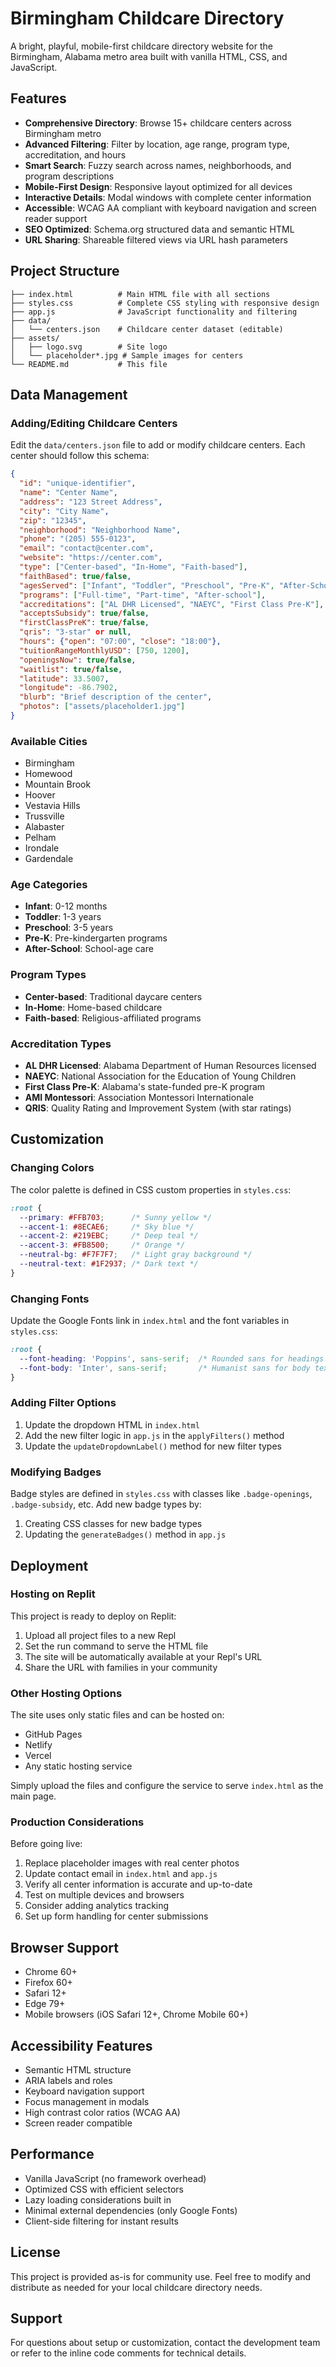 # Birmingham Childcare Directory

A bright, playful, mobile-first childcare directory website for the Birmingham, Alabama metro area built with vanilla HTML, CSS, and JavaScript.

## Features

- **Comprehensive Directory**: Browse 15+ childcare centers across Birmingham metro
- **Advanced Filtering**: Filter by location, age range, program type, accreditation, and hours
- **Smart Search**: Fuzzy search across names, neighborhoods, and program descriptions
- **Mobile-First Design**: Responsive layout optimized for all devices
- **Interactive Details**: Modal windows with complete center information
- **Accessible**: WCAG AA compliant with keyboard navigation and screen reader support
- **SEO Optimized**: Schema.org structured data and semantic HTML
- **URL Sharing**: Shareable filtered views via URL hash parameters

## Project Structure

```
├── index.html          # Main HTML file with all sections
├── styles.css          # Complete CSS styling with responsive design
├── app.js              # JavaScript functionality and filtering
├── data/
│   └── centers.json    # Childcare center dataset (editable)
├── assets/
│   ├── logo.svg        # Site logo
│   └── placeholder*.jpg # Sample images for centers
└── README.md           # This file
```

## Data Management

### Adding/Editing Childcare Centers

Edit the `data/centers.json` file to add or modify childcare centers. Each center should follow this schema:

```json
{
  "id": "unique-identifier",
  "name": "Center Name",
  "address": "123 Street Address",
  "city": "City Name",
  "zip": "12345",
  "neighborhood": "Neighborhood Name",
  "phone": "(205) 555-0123",
  "email": "contact@center.com",
  "website": "https://center.com",
  "type": ["Center-based", "In-Home", "Faith-based"],
  "faithBased": true/false,
  "agesServed": ["Infant", "Toddler", "Preschool", "Pre-K", "After-School"],
  "programs": ["Full-time", "Part-time", "After-school"],
  "accreditations": ["AL DHR Licensed", "NAEYC", "First Class Pre-K"],
  "acceptsSubsidy": true/false,
  "firstClassPreK": true/false,
  "qris": "3-star" or null,
  "hours": {"open": "07:00", "close": "18:00"},
  "tuitionRangeMonthlyUSD": [750, 1200],
  "openingsNow": true/false,
  "waitlist": true/false,
  "latitude": 33.5007,
  "longitude": -86.7902,
  "blurb": "Brief description of the center",
  "photos": ["assets/placeholder1.jpg"]
}
```

### Available Cities
- Birmingham
- Homewood
- Mountain Brook
- Hoover
- Vestavia Hills
- Trussville
- Alabaster
- Pelham
- Irondale
- Gardendale

### Age Categories
- **Infant**: 0-12 months
- **Toddler**: 1-3 years
- **Preschool**: 3-5 years
- **Pre-K**: Pre-kindergarten programs
- **After-School**: School-age care

### Program Types
- **Center-based**: Traditional daycare centers
- **In-Home**: Home-based childcare
- **Faith-based**: Religious-affiliated programs

### Accreditation Types
- **AL DHR Licensed**: Alabama Department of Human Resources licensed
- **NAEYC**: National Association for the Education of Young Children
- **First Class Pre-K**: Alabama's state-funded pre-K program
- **AMI Montessori**: Association Montessori Internationale
- **QRIS**: Quality Rating and Improvement System (with star ratings)

## Customization

### Changing Colors

The color palette is defined in CSS custom properties in `styles.css`:

```css
:root {
  --primary: #FFB703;      /* Sunny yellow */
  --accent-1: #8ECAE6;     /* Sky blue */
  --accent-2: #219EBC;     /* Deep teal */
  --accent-3: #FB8500;     /* Orange */
  --neutral-bg: #F7F7F7;   /* Light gray background */
  --neutral-text: #1F2937; /* Dark text */
}
```

### Changing Fonts

Update the Google Fonts link in `index.html` and the font variables in `styles.css`:

```css
:root {
  --font-heading: 'Poppins', sans-serif;  /* Rounded sans for headings */
  --font-body: 'Inter', sans-serif;       /* Humanist sans for body text */
}
```

### Adding Filter Options

1. Update the dropdown HTML in `index.html`
2. Add the new filter logic in `app.js` in the `applyFilters()` method
3. Update the `updateDropdownLabel()` method for new filter types

### Modifying Badges

Badge styles are defined in `styles.css` with classes like `.badge-openings`, `.badge-subsidy`, etc. Add new badge types by:

1. Creating CSS classes for new badge types
2. Updating the `generateBadges()` method in `app.js`

## Deployment

### Hosting on Replit

This project is ready to deploy on Replit:

1. Upload all project files to a new Repl
2. Set the run command to serve the HTML file
3. The site will be automatically available at your Repl's URL
4. Share the URL with families in your community

### Other Hosting Options

The site uses only static files and can be hosted on:
- GitHub Pages
- Netlify
- Vercel
- Any static hosting service

Simply upload the files and configure the service to serve `index.html` as the main page.

### Production Considerations

Before going live:

1. Replace placeholder images with real center photos
2. Update contact email in `index.html` and `app.js` 
3. Verify all center information is accurate and up-to-date
4. Test on multiple devices and browsers
5. Consider adding analytics tracking
6. Set up form handling for center submissions

## Browser Support

- Chrome 60+
- Firefox 60+
- Safari 12+
- Edge 79+
- Mobile browsers (iOS Safari 12+, Chrome Mobile 60+)

## Accessibility Features

- Semantic HTML structure
- ARIA labels and roles
- Keyboard navigation support
- Focus management in modals
- High contrast color ratios (WCAG AA)
- Screen reader compatible

## Performance

- Vanilla JavaScript (no framework overhead)
- Optimized CSS with efficient selectors
- Lazy loading considerations built in
- Minimal external dependencies (only Google Fonts)
- Client-side filtering for instant results

## License

This project is provided as-is for community use. Feel free to modify and distribute as needed for your local childcare directory needs.

## Support

For questions about setup or customization, contact the development team or refer to the inline code comments for technical details.